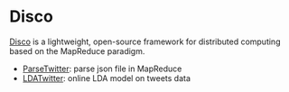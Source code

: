 Disco
=====
[Disco](http://discoproject.org/) is a lightweight, open-source framework for distributed computing based on the MapReduce paradigm.

- [ParseTwitter](https://github.com/yning/Disco/tree/master/parse-tweets): parse json file in MapReduce
- [LDATwitter](https://github.com/yning/Disco/tree/master/lda-tweets): online LDA model on tweets data
